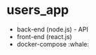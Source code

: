 # users_app
<ul>
  <li>back-end (node.js) - API</li>
  <li>front-end (react.js)</li>
  <li>docker-compose :whale:</li>
</ul>
